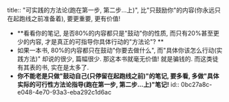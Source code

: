 title:: "可实践的方法论(跑在第一步, 第二步...上)", 比"只鼓励你"的内容(你永远只在起跑线之前准备着), 要更重要, 更有价值!

- **看看你的笔记, 是否80%的内容都只是"鼓动"你的性质, 而只有20%甚至更少的内容, 才是真正的可指导你具体行动的"方法论"?  **
- 如果一本书, 80%的内容都只在鼓动"你要去做什么", 而"具体你该怎么行动(实践方法)" 却说的很少, 篇幅很少. 那这本书就毫无价值! 就是骗钱的. 而这类徒有其表的书, 实在是太多了.
- **你不能老是只做"鼓动自己(只停留在起跑线之前)"的笔记, 要多看, 多做"具体实际的可行性方法论指导(跑在第一步, 第二步...上)"笔记!**
  id:: 0bc27a8c-e048-4e70-93a3-eba292c1d6ac